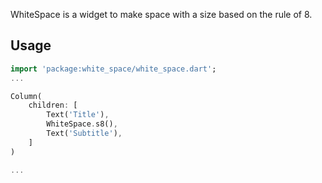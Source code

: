 <!--
This README describes the package. If you publish this package to pub.dev,
this README's contents appear on the landing page for your package.

For information about how to write a good package README, see the guide for
[writing package pages](https://dart.dev/guides/libraries/writing-package-pages).

For general information about developing packages, see the Dart guide for
[creating packages](https://dart.dev/guides/libraries/create-library-packages)
and the Flutter guide for
[developing packages and plugins](https://flutter.dev/developing-packages).
-->

WhiteSpace is a widget to make space with a size based on the rule of 8.

## Usage

```dart
import 'package:white_space/white_space.dart';
...

Column(
    children: [
        Text('Title'),
        WhiteSpace.s8(),
        Text('Subtitle'),
    ]
)

...
```
